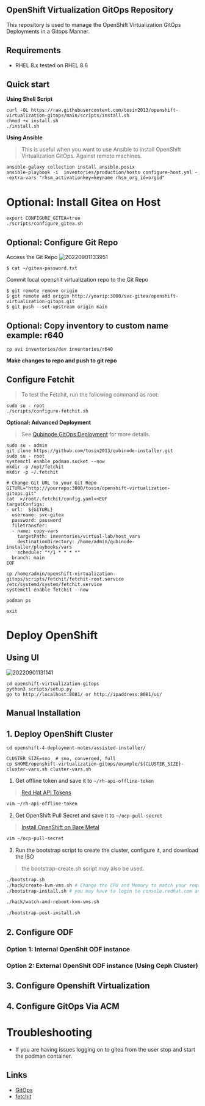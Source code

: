OpenShift Virtualization GitOps Repository
------------------------------------------
This repository is used to manage the OpenShift Virtualization GitOps Deployments in a Gitops Manner. 

Requirements
------------
* RHEL 8.x tested on RHEL 8.6

Quick start
------------
**Using Shell Script**
```
curl -OL https://raw.githubusercontent.com/tosin2013/openshift-virtualization-gitops/main/scripts/install.sh
chmod +x install.sh
./install.sh
```

**Using Ansible**
> This is useful when you want to use Ansible to install OpenShift Virtualization GitOps. Against remote machines.
```
ansible-galaxy collection install ansible.posix
ansible-playbook -i  inventories/production/hosts configure-host.yml --extra-vars "rhsm_activationkey=keyname rhsm_org_id=orgid"
```

# Optional: Install Gitea on Host
```
export CONFIGURE_GITEA=true
./scripts/configure_gitea.sh
```

## Optional: Configure Git Repo
Access the Git Repo
![20220901133951](https://i.imgur.com/YyW1EwK.png)
```
$ cat ~/gitea-password.txt
```

Commit local openshit virtualization repo to the Git Repo
```
$ git remote remove origin
$ git remote add origin http://yourip:3000/svc-gitea/openshift-virtualization-gitops.git
$ git push --set-upstream origin main
```
## Optional: Copy inventory to custom name example: r640
```
cp avi inventories/dev inventories/r640
```
**Make changes to repo and push to git repo**

## Configure Fetchit
> To test the Fetchit, run the following command as root:
```
sudo su - root
./scripts/configure-fetchit.sh
```
**Optional: Advanced Deployment**
> See [Qubinode GitOps Deployment](https://qubinode-installer.readthedocs.io/en/latest/gitops_deployment.html) for more details.
```
sudo su - admin 
git clone https://github.com/tosin2013/qubinode-installer.git
sudo su - root
systemctl enable podman.socket --now
mkdir -p /opt/fetchit
mkdir -p ~/.fetchit

# Change Git URL to your Git Repo
GITURL="http://yourrepo:3000/tosin/openshift-virtualization-gitops.git"
cat  >/root/.fetchit/config.yaml<<EOF
targetConfigs:
- url:  ${GITURL}
  username: svc-gitea
  password: password
  filetransfer:
  - name: copy-vars
    targetPath: inventories/virtual-lab/host_vars
    destinationDirectory: /home/admin/qubinode-installer/playbooks/vars
    schedule: "*/1 * * * *"
  branch: main
EOF

cp /home/admin/openshift-virtualization-gitops/scripts/fetchit/fetchit-root.service /etc/systemd/system/fetchit.service
systemctl enable fetchit --now

podman ps 

exit
```

# Deploy OpenShift

## Using UI
![20220901131141](https://i.imgur.com/wfbeoFW.png)
```
cd openshift-virtualization-gitops
python3 scripts/setup.py
go to http://localhost:8081/ or http://ipaddress:8081/ui/
```

## Manual Installation

## 1. Deploy OpenShift Cluster 
```
cd openshift-4-deployment-notes/assisted-installer/

CLUSTER_SIZE=sno  # sno, converged, full
cp $HOME/openshift-virtualization-gitops/example/${CLUSTER_SIZE}-cluster-vars.sh cluster-vars.sh
```

1. Get offline token and save it to `~/rh-api-offline-token`
> [Red Hat API Tokens](https://access.redhat.com/management/api)

```bash
vim ~/rh-api-offline-token
```

2. Get OpenShift Pull Secret and save it to `~/ocp-pull-secret`
> [Install OpenShift on Bare Metal](https://console.redhat.com/openshift/install/metal/installer-provisioned)

```bash
vim ~/ocp-pull-secret
```
3. Run the bootstrap script to create the cluster, configure it, and download the ISO
> the bootstrap-create.sh script may also be used. 
```bash
./bootstrap.sh
./hack/create-kvm-vms.sh # Change the CPU and Memory to match your requirements then run this script
./bootstrap-install.sh # you may have to login to console.redhat.com and hit install 

./hack/watch-and-reboot-kvm-vms.sh

./bootstrap-post-install.sh
```
## 2. Configure ODF 

### Option 1: Internal OpenShit ODF instance

### Option 2: External OpenShit ODF instance (Using Ceph Cluster)


## 3. Configure Openshift Virtualization

## 4. Configure GitOps Via ACM

# Troubleshooting
* If you are having issues logging on to gitea from the user stop and start the podman container.


Links
------
* [GitOps](https://github.com/cablelabs/gitops)
* [fetchit](https://github.com/containers/fetchit)

